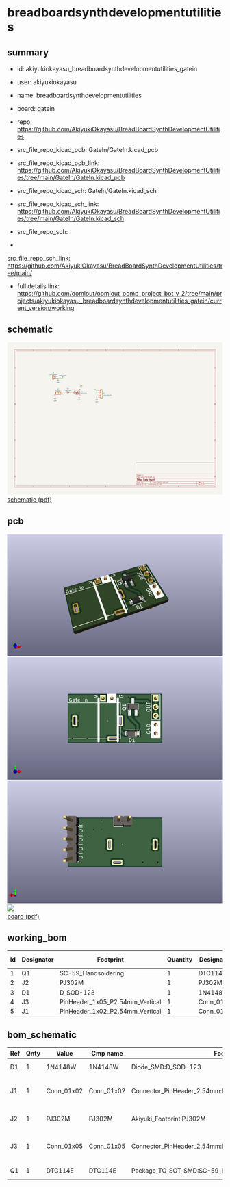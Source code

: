 # breadboardsynthdevelopmentutilities
 
## summary 
* id: akiyukiokayasu_breadboardsynthdevelopmentutilities_gatein
* user: akiyukiokayasu
* name: breadboardsynthdevelopmentutilities
* board: gatein
* repo: https://github.com/AkiyukiOkayasu/BreadBoardSynthDevelopmentUtilities
* src_file_repo_kicad_pcb: GateIn/GateIn.kicad_pcb
* src_file_repo_kicad_pcb_link: https://github.com/AkiyukiOkayasu/BreadBoardSynthDevelopmentUtilities/tree/main/GateIn/GateIn.kicad_pcb
* src_file_repo_kicad_sch: GateIn/GateIn.kicad_sch
* src_file_repo_kicad_sch_link: https://github.com/AkiyukiOkayasu/BreadBoardSynthDevelopmentUtilities/tree/main/GateIn/GateIn.kicad_sch

* src_file_repo_sch: 
*
 src_file_repo_sch_link: https://github.com/AkiyukiOkayasu/BreadBoardSynthDevelopmentUtilities/tree/main/
* full details link: https://github.com/oomlout/oomlout_oomp_project_bot_v_2/tree/main/projects/akiyukiokayasu_breadboardsynthdevelopmentutilities_gatein/current_version/working  

## schematic  
![](working_schematic_600.png)  
[schematic (pdf)](working_schematic.pdf)  

## pcb  
![](working_3d_600.png) 
![](working_3d_front_600.png)  
![](working_3d_back_600.png)  
![](working_600.png)  
[board (pdf)](working.pdf)  

## working_bom
| Id | Designator | Footprint | Quantity | Designation | Supplier and ref |  | None | 
| --- | --- | --- | --- | --- | --- | --- | --- | 
| 1 | Q1 | SC-59_Handsoldering | 1 | DTC114E |  |  | [''] | 
| 2 | J2 | PJ302M | 1 | PJ302M |  |  | [''] | 
| 3 | D1 | D_SOD-123 | 1 | 1N4148W |  |  | [''] | 
| 4 | J3 | PinHeader_1x05_P2.54mm_Vertical | 1 | Conn_01x05 |  |  | [''] | 
| 5 | J1 | PinHeader_1x02_P2.54mm_Vertical | 1 | Conn_01x02 |  |  | [''] | 


## bom_schematic
| Ref | Qnty | Value | Cmp name | Footprint | Description | Vendor | DNP | 
| --- | --- | --- | --- | --- | --- | --- | --- | 
| D1 | 1 | 1N4148W | 1N4148W | Diode_SMD:D_SOD-123 | 75V 0.15A Fast Switching Diode, SOD-123 |  |  | 
| J1 | 1 | Conn_01x02 | Conn_01x02 | Connector_PinHeader_2.54mm:PinHeader_1x02_P2.54mm_Vertical | Generic connector, single row, 01x02, script generated (kicad-library-utils/schlib/autogen/connector/) |  |  | 
| J2 | 1 | PJ302M | PJ302M | Akiyuki_Footprint:PJ302M | 2-pin audio jack receptable (mono/TS connector) with switching contact |  |  | 
| J3 | 1 | Conn_01x05 | Conn_01x05 | Connector_PinHeader_2.54mm:PinHeader_1x05_P2.54mm_Vertical | Generic connector, single row, 01x05, script generated (kicad-library-utils/schlib/autogen/connector/) |  |  | 
| Q1 | 1 | DTC114E | DTC114E | Package_TO_SOT_SMD:SC-59_Handsoldering | Digital NPN Transistor, 10k/10k, SOT-23 |  |  | 



